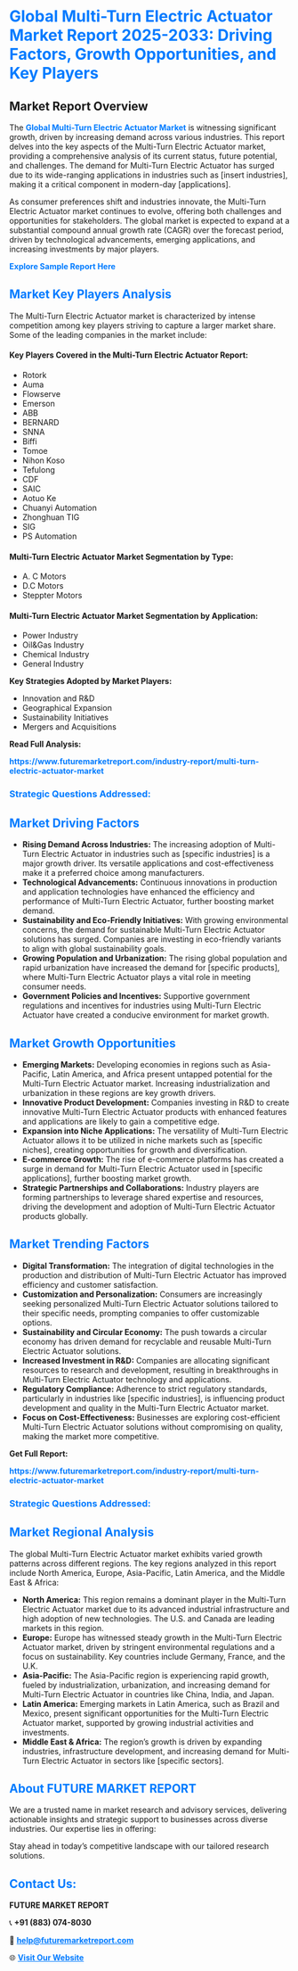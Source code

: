 <h1 style="color: #007BFF;">Global Multi-Turn Electric Actuator Market Report 2025-2033: Driving Factors, Growth Opportunities, and Key Players</h1>

<section id="overview">
<h2>Market Report Overview</h2>
<p>The <a href="https://www.futuremarketreport.com/industry-report/multi-turn-electric-actuator-market" style="color: #007BFF; text-decoration: none;"><strong>Global Multi-Turn Electric Actuator Market</strong></a> is witnessing significant growth, driven by increasing demand across various industries. This report delves into the key aspects of the Multi-Turn Electric Actuator market, providing a comprehensive analysis of its current status, future potential, and challenges. The demand for Multi-Turn Electric Actuator has surged due to its wide-ranging applications in industries such as [insert industries], making it a critical component in modern-day [applications].</p>
<p>As consumer preferences shift and industries innovate, the Multi-Turn Electric Actuator market continues to evolve, offering both challenges and opportunities for stakeholders. The global market is expected to expand at a substantial compound annual growth rate (CAGR) over the forecast period, driven by technological advancements, emerging applications, and increasing investments by major players.</p>
</section>

<section id="overview">
<p><a href="https://www.futuremarketreport.com/request-sample/reportId=42209" style="color: #007BFF; text-decoration: none;"><strong>Explore Sample Report Here</strong></a></p>
</section>

<section id="key-players">
<h2 style="color: #007BFF;">Market Key Players Analysis</h2>
<p>The Multi-Turn Electric Actuator market is characterized by intense competition among key players striving to capture a larger market share. Some of the leading companies in the market include:</p>
<h4>Key Players Covered in the Multi-Turn Electric Actuator Report:</h4>
<ul><li>Rotork</li><li>Auma</li><li>Flowserve</li><li>Emerson</li><li>ABB</li><li>BERNARD</li><li>SNNA</li><li>Biffi</li><li>Tomoe</li><li>Nihon Koso</li><li>Tefulong</li><li>CDF</li><li>SAIC</li><li>Aotuo Ke</li><li>Chuanyi Automation</li><li>Zhonghuan TIG</li><li>SIG</li><li>PS Automation</li></ul>
<h4>Multi-Turn Electric Actuator Market Segmentation by Type:</h4>
<ul><li>A. C Motors</li><li>D.C Motors</li><li>Steppter Motors</li></ul>

<h4>Multi-Turn Electric Actuator Market Segmentation by Application:</h4>
<ul><li>Power Industry</li><li>Oil&amp;Gas Industry</li><li>Chemical Industry</li><li>General Industry</li></ul>
<p><strong>Key Strategies Adopted by Market Players:</strong></p>
<ul>
<li>Innovation and R&D</li>
<li>Geographical Expansion</li>
<li>Sustainability Initiatives</li>
<li>Mergers and Acquisitions</li>
</ul>
</section>

<section>
<p><strong>Read Full Analysis: </strong></p><a href="https://www.futuremarketreport.com/industry-report/multi-turn-electric-actuator-market" style="color: #007BFF; text-decoration: none;"><strong>https://www.futuremarketreport.com/industry-report/multi-turn-electric-actuator-market</strong></a>
<h3 style="color: #007BFF;">Strategic Questions Addressed:</h3>
</section>

<section id="driving-factors">
<h2 style="color: #007BFF;">Market Driving Factors</h2>
<ul>
<li><strong>Rising Demand Across Industries:</strong> The increasing adoption of Multi-Turn Electric Actuator in industries such as [specific industries] is a major growth driver. Its versatile applications and cost-effectiveness make it a preferred choice among manufacturers.</li>
<li><strong>Technological Advancements:</strong> Continuous innovations in production and application technologies have enhanced the efficiency and performance of Multi-Turn Electric Actuator, further boosting market demand.</li>
<li><strong>Sustainability and Eco-Friendly Initiatives:</strong> With growing environmental concerns, the demand for sustainable Multi-Turn Electric Actuator solutions has surged. Companies are investing in eco-friendly variants to align with global sustainability goals.</li>
<li><strong>Growing Population and Urbanization:</strong> The rising global population and rapid urbanization have increased the demand for [specific products], where Multi-Turn Electric Actuator plays a vital role in meeting consumer needs.</li>
<li><strong>Government Policies and Incentives:</strong> Supportive government regulations and incentives for industries using Multi-Turn Electric Actuator have created a conducive environment for market growth.</li>
</ul>
</section>

<section id="growth-opportunities">
<h2 style="color: #007BFF;">Market Growth Opportunities</h2>
<ul>
<li><strong>Emerging Markets:</strong> Developing economies in regions such as Asia-Pacific, Latin America, and Africa present untapped potential for the Multi-Turn Electric Actuator market. Increasing industrialization and urbanization in these regions are key growth drivers.</li>
<li><strong>Innovative Product Development:</strong> Companies investing in R&D to create innovative Multi-Turn Electric Actuator products with enhanced features and applications are likely to gain a competitive edge.</li>
<li><strong>Expansion into Niche Applications:</strong> The versatility of Multi-Turn Electric Actuator allows it to be utilized in niche markets such as [specific niches], creating opportunities for growth and diversification.</li>
<li><strong>E-commerce Growth:</strong> The rise of e-commerce platforms has created a surge in demand for Multi-Turn Electric Actuator used in [specific applications], further boosting market growth.</li>
<li><strong>Strategic Partnerships and Collaborations:</strong> Industry players are forming partnerships to leverage shared expertise and resources, driving the development and adoption of Multi-Turn Electric Actuator products globally.</li>
</ul>
</section>

<section id="trending-factors">
<h2 style="color: #007BFF;">Market Trending Factors</h2>
<ul>
<li><strong>Digital Transformation:</strong> The integration of digital technologies in the production and distribution of Multi-Turn Electric Actuator has improved efficiency and customer satisfaction.</li>
<li><strong>Customization and Personalization:</strong> Consumers are increasingly seeking personalized Multi-Turn Electric Actuator solutions tailored to their specific needs, prompting companies to offer customizable options.</li>
<li><strong>Sustainability and Circular Economy:</strong> The push towards a circular economy has driven demand for recyclable and reusable Multi-Turn Electric Actuator solutions.</li>
<li><strong>Increased Investment in R&D:</strong> Companies are allocating significant resources to research and development, resulting in breakthroughs in Multi-Turn Electric Actuator technology and applications.</li>
<li><strong>Regulatory Compliance:</strong> Adherence to strict regulatory standards, particularly in industries like [specific industries], is influencing product development and quality in the Multi-Turn Electric Actuator market.</li>
<li><strong>Focus on Cost-Effectiveness:</strong> Businesses are exploring cost-efficient Multi-Turn Electric Actuator solutions without compromising on quality, making the market more competitive.</li>
</ul>
</section>

<section>
<p><strong>Get Full Report: </strong></p><a href="https://www.futuremarketreport.com/industry-report/multi-turn-electric-actuator-market" style="color: #007BFF; text-decoration: none;"><strong>https://www.futuremarketreport.com/industry-report/multi-turn-electric-actuator-market</strong></a>
<h3 style="color: #007BFF;">Strategic Questions Addressed:</h3>
</section>


<section id="regional-analysis">
<h2 style="color: #007BFF;">Market Regional Analysis</h2>
<p>The global Multi-Turn Electric Actuator market exhibits varied growth patterns across different regions. The key regions analyzed in this report include North America, Europe, Asia-Pacific, Latin America, and the Middle East & Africa:</p>
<ul>
<li><strong>North America:</strong> This region remains a dominant player in the Multi-Turn Electric Actuator market due to its advanced industrial infrastructure and high adoption of new technologies. The U.S. and Canada are leading markets in this region.</li>
<li><strong>Europe:</strong> Europe has witnessed steady growth in the Multi-Turn Electric Actuator market, driven by stringent environmental regulations and a focus on sustainability. Key countries include Germany, France, and the U.K.</li>
<li><strong>Asia-Pacific:</strong> The Asia-Pacific region is experiencing rapid growth, fueled by industrialization, urbanization, and increasing demand for Multi-Turn Electric Actuator in countries like China, India, and Japan.</li>
<li><strong>Latin America:</strong> Emerging markets in Latin America, such as Brazil and Mexico, present significant opportunities for the Multi-Turn Electric Actuator market, supported by growing industrial activities and investments.</li>
<li><strong>Middle East & Africa:</strong> The region’s growth is driven by expanding industries, infrastructure development, and increasing demand for Multi-Turn Electric Actuator in sectors like [specific sectors].</li>
</ul>
</section>

<footer>
<h2 style="color: #007BFF;">About FUTURE MARKET REPORT</h2>
<p>We are a trusted name in market research and advisory services, delivering actionable insights and strategic support to businesses across diverse industries. Our expertise lies in offering:</p>

<p>Stay ahead in today’s competitive landscape with our tailored research solutions.</p>

<h2 style="color: #007BFF;">Contact Us:</h2>
<p><strong>FUTURE MARKET REPORT</strong></p>
<p>📞 <strong>+91 (883) 074-8030</strong></p>
<p>📧 <strong><a href="mailto:help@futuremarketreport.com" style="color: #007BFF;">help@futuremarketreport.com</a></strong></p>
<p>🌐 <strong><a href="https://www.futuremarketreport.com/" style="color: #007BFF;">Visit Our Website</a></strong></p>
</footer>
